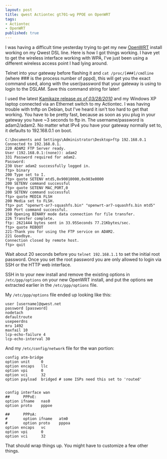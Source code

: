 ```yaml
---
layout: post
title: qwest Actiontec gt701-wg PPOE on OpenWRT
tags:
- Actiontec
- OpenWRT
published: true
---
```

I was having a difficult time yesterday trying to get my new [OpenWRT](http://openwrt.org/) install
working on my Qwest DSL line. Here is how I got things working. I have yet to get the wireless interface
working with WPA, I've just been using a different wireless access point I had lying around.

Telnet into your gateway before flashing it and `cat /proc/[###]/cmdline` (where ### is the process number of pppd),
this will get you the exact command used, along with the user/password that your gateway is using to
login to the DSLAM. Save this command string for later!

I used the latest
[Kamikaze release _as of 03/28/2010_](http://downloads.openwrt.org/kamikaze/8.09.2/ar7/openwrt-ar7-squashfs.bin)
and my Windows XP laptop connected via an Ethernet switch to my Actiontec. I was having trouble with tnftp on Debian,
but I've heard it isn't too hard to get that working. You have to be pretty fast, because as soon as you plug in
your gateway you have ~3 seconds to ftp in. The username/password is adam2/adam2. No matter what IPv4 you have your
gateway normally set to, it defaults to 192.168.0.1 on boot.

    C:\Documents and Settings\Administrator\Desktop>ftp 192.168.0.1
    Connected to 192.168.0.1.
    220 ADAM2 FTP Server ready.
    User (192.168.0.1:(none)): adam2
    331 Password required for adam2.
    Password:
    230 User adam2 successfully logged in.
    ftp> binary
    200 Type set to I.
    ftp> quote SETENV mtd5,0x90010000,0x903e0000
    200 SETENV command successful
    ftp> quote SETENV MAC_PORT,0
    200 SETENV command successful
    ftp> quote MEDIA FLSH
    200 Media set to FLSH.
    ftp> put "openwrt-ar7-squashfs.bin" "openwrt-ar7-squashfs.bin mtd5"
    200 Port command successful.
    150 Opening BINARY mode data connection for file transfer.
    226 Transfer complete.
    ftp: 2621444 bytes sent in 33.95Seconds 77.21Kbytes/sec.
    ftp> quote REBOOT
    221-Thank you for using the FTP service on ADAM2.
    221 Goodbye.
    Connection closed by remote host.
    ftp> quit

Wait about 20 seconds before you `telnet 192.168.1.1` to set the initial root password.
Once you set the root password you are only allowed to login via SSH or the HTTP web interface.

SSH in to your new install and remove the existing options in `/etc/ppp/options` on your new OpenWRT install,
and put the options we extracted earlier in the `/etc/ppp/options` file.

My `/etc/ppp/options` file ended up looking like this:

    user [username]@qwest.net
    password [password]
    nodetach
    defaultroute
    usepeerdns
    mru 1492
    maxfail 10
    lcp-echo-failure 4
    lcp-echo-interval 30

And my `/etc/config/network` file for the wan portion:

    config atm-bridge
    option unit     0
    option encaps   llc
    option vpi      0
    option vci      32
    option payload  bridged # some ISPs need this set to 'routed'
    
    
    config interface wan
    ##      PPPoE:
    option ifname   nas0
    option proto    pppoe
    
    ##      PPPoA:
    #       option ifname   atm0
    #       option proto    pppoa
    option encaps   vc
    option vpi      0
    option vci      32

That should wrap things up. You might have to customize a few other things.
